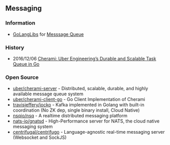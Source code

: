 ## Messaging


### Information
- [GoLangLibs](https://golanglibs.com/) for [Messsage Queue](https://golanglibs.com/category/message-queue)


### History
- 2016/12/06 [Cherami: Uber Engineering’s Durable and Scalable Task Queue in Go](https://eng.uber.com/cherami/)


### Open Source
- [uber/cherami-server](https://github.com/uber/cherami-server) - Distributed, scalable, durable, and highly available message queue system
- [uber/cherami-client-go](https://github.com/uber/cherami-client-go) - Go Client Implementation of Cherami 
- [travisjeffery/jocko](https://github.com/travisjeffery/jocko) - Kafka implemented in Golang with built-in coordination (No ZK dep, single binary install, Cloud Native)
- [nsqio/nsq](https://github.com/nsqio/nsq) - A realtime distributed messaging platform
- [nats-io/gnatsd](https://github.com/nats-io/gnatsd) - High-Performance server for NATS, the cloud native messaging system
- [centrifugal/centrifugo](https://github.com/centrifugal/centrifugo) - Language-agnostic real-time messaging server (Websocket and SockJS)

